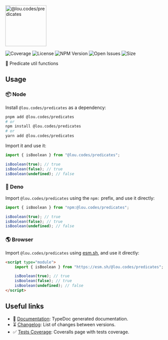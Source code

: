 <img alt="@lou.codes/predicates" id="logo" src="https://lou.codes/logos/lou_codes_predicates.svg" height="128" />

![Coverage][coverage-badge] ![License][license-badge]
![NPM Version][npm-version-badge] ![Open Issues][open-issues-badge]
![Size][size-badge]

🧐 Predicate util functions

## Usage

### 📦 Node

Install `@lou.codes/predicates` as a dependency:

```bash
pnpm add @lou.codes/predicates
# or
npm install @lou.codes/predicates
# or
yarn add @lou.codes/predicates
```

Import it and use it:

```typescript
import { isBoolean } from "@lou.codes/predicates";

isBoolean(true); // true
isBoolean(false); // true
isBoolean(undefined); // false
```

### 🦕 Deno

Import `@lou.codes/predicates` using the `npm:` prefix, and use it directly:

```typescript
import { isBoolean } from "npm:@lou.codes/predicates";

isBoolean(true); // true
isBoolean(false); // true
isBoolean(undefined); // false
```

### 🌎 Browser

Import `@lou.codes/predicates` using [esm.sh][esm.sh], and use it directly:

```html
<script type="module">
	import { isBoolean } from "https://esm.sh/@lou.codes/predicates";

	isBoolean(true); // true
	isBoolean(false); // true
	isBoolean(undefined); // false
</script>
```

## Useful links

-   📝 [Documentation][documentation]: TypeDoc generated documentation.
-   ⏳ [Changelog][changelog]: List of changes between versions.
-   ✅ [Tests Coverage][coverage]: Coveralls page with tests coverage.

<!-- Reference -->

[changelog]:
	https://github.com/loucyx/libraries/blob/main/packages/@lou.codes/predicates/CHANGELOG.md
[coverage-badge]:
	https://img.shields.io/coveralls/github/loucyx/libraries.svg?labelColor=666&color=0a8
[coverage]: https://coveralls.io/github/loucyx/libraries
[documentation]: https://lou.codes/libraries/lou_codes_predicates/
[esm.sh]: https://esm.sh
[license-badge]:
	https://img.shields.io/npm/l/@lou.codes/predicates.svg?labelColor=666&color=0a8
[npm-version-badge]:
	https://img.shields.io/npm/v/@lou.codes/predicates.svg?labelColor=666&color=0a8
[open-issues-badge]:
	https://img.shields.io/github/issues/loucyx/libraries.svg?labelColor=666&color=0a8
[size-badge]:
	https://img.shields.io/badge/dynamic/json?label=size&labelColor=666&color=0a8&suffix=KiB&query=%24.size&url=https%3A%2F%2Fraw.githubusercontent.com%2Floucyx%2Flibraries%2Fmain%2Fpackages%2F%40lou.codes%2Fpredicates%2Fpackage.json
